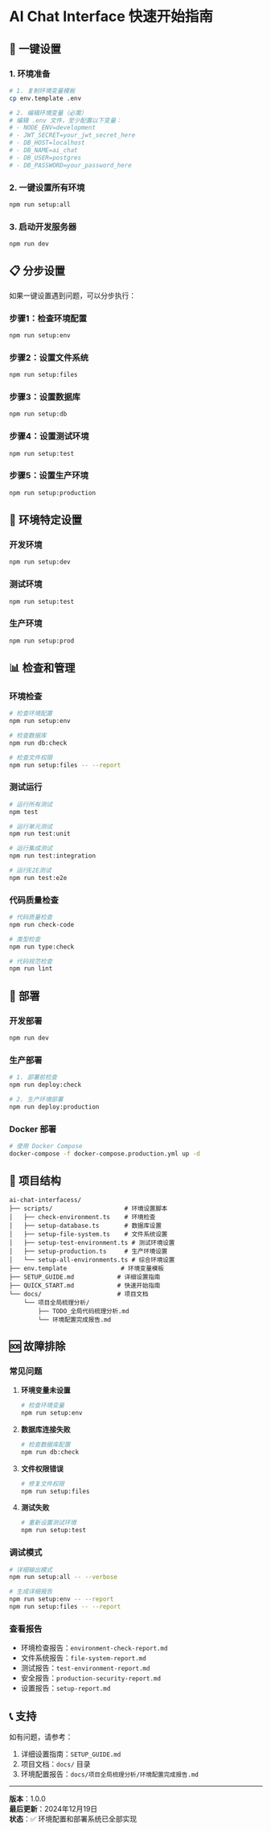 # AI Chat Interface 快速开始指南

## 🚀 一键设置

### 1. 环境准备

```bash
# 1. 复制环境变量模板
cp env.template .env

# 2. 编辑环境变量（必需）
# 编辑 .env 文件，至少配置以下变量：
# - NODE_ENV=development
# - JWT_SECRET=your_jwt_secret_here
# - DB_HOST=localhost
# - DB_NAME=ai_chat
# - DB_USER=postgres
# - DB_PASSWORD=your_password_here
```

### 2. 一键设置所有环境

```bash
npm run setup:all
```

### 3. 启动开发服务器

```bash
npm run dev
```

## 📋 分步设置

如果一键设置遇到问题，可以分步执行：

### 步骤1：检查环境配置

```bash
npm run setup:env
```

### 步骤2：设置文件系统

```bash
npm run setup:files
```

### 步骤3：设置数据库

```bash
npm run setup:db
```

### 步骤4：设置测试环境

```bash
npm run setup:test
```

### 步骤5：设置生产环境

```bash
npm run setup:production
```

## 🔧 环境特定设置

### 开发环境

```bash
npm run setup:dev
```

### 测试环境

```bash
npm run setup:test
```

### 生产环境

```bash
npm run setup:prod
```

## 📊 检查和管理

### 环境检查

```bash
# 检查环境配置
npm run setup:env

# 检查数据库
npm run db:check

# 检查文件权限
npm run setup:files -- --report
```

### 测试运行

```bash
# 运行所有测试
npm test

# 运行单元测试
npm run test:unit

# 运行集成测试
npm run test:integration

# 运行E2E测试
npm run test:e2e
```

### 代码质量检查

```bash
# 代码质量检查
npm run check-code

# 类型检查
npm run type:check

# 代码规范检查
npm run lint
```

## 🚀 部署

### 开发部署

```bash
npm run dev
```

### 生产部署

```bash
# 1. 部署前检查
npm run deploy:check

# 2. 生产环境部署
npm run deploy:production
```

### Docker 部署

```bash
# 使用 Docker Compose
docker-compose -f docker-compose.production.yml up -d
```

## 📁 项目结构

```
ai-chat-interfacess/
├── scripts/                    # 环境设置脚本
│   ├── check-environment.ts    # 环境检查
│   ├── setup-database.ts       # 数据库设置
│   ├── setup-file-system.ts    # 文件系统设置
│   ├── setup-test-environment.ts # 测试环境设置
│   ├── setup-production.ts     # 生产环境设置
│   └── setup-all-environments.ts # 综合环境设置
├── env.template               # 环境变量模板
├── SETUP_GUIDE.md            # 详细设置指南
├── QUICK_START.md            # 快速开始指南
└── docs/                     # 项目文档
    └── 项目全局梳理分析/
        ├── TODO_全局代码梳理分析.md
        └── 环境配置完成报告.md
```

## 🆘 故障排除

### 常见问题

1. **环境变量未设置**

   ```bash
   # 检查环境变量
   npm run setup:env
   ```

2. **数据库连接失败**

   ```bash
   # 检查数据库配置
   npm run db:check
   ```

3. **文件权限错误**

   ```bash
   # 修复文件权限
   npm run setup:files
   ```

4. **测试失败**
   ```bash
   # 重新设置测试环境
   npm run setup:test
   ```

### 调试模式

```bash
# 详细输出模式
npm run setup:all -- --verbose

# 生成详细报告
npm run setup:env -- --report
npm run setup:files -- --report
```

### 查看报告

- 环境检查报告：`environment-check-report.md`
- 文件系统报告：`file-system-report.md`
- 测试报告：`test-environment-report.md`
- 安全报告：`production-security-report.md`
- 设置报告：`setup-report.md`

## 📞 支持

如有问题，请参考：

1. 详细设置指南：`SETUP_GUIDE.md`
2. 项目文档：`docs/` 目录
3. 环境配置报告：`docs/项目全局梳理分析/环境配置完成报告.md`

---

**版本**：1.0.0  
**最后更新**：2024年12月19日  
**状态**：✅ 环境配置和部署系统已全部实现
